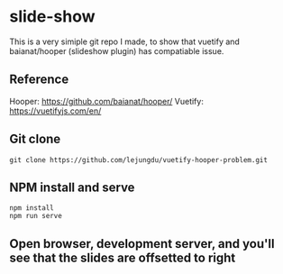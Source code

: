 # slide-show
This is a very simiple git repo I made, to show that vuetify and baianat/hooper (slideshow plugin) has compatiable issue.

## Reference
Hooper: https://github.com/baianat/hooper/
Vuetify: https://vuetifyjs.com/en/

## Git clone
```
git clone https://github.com/lejungdu/vuetify-hooper-problem.git
```

## NPM install and serve
```
npm install
npm run serve
```

## Open browser, development server, and you'll see that the slides are offsetted to right

